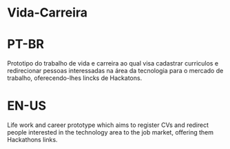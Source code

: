 # Vida-Carreira

# PT-BR
Prototipo do trabalho de vida e carreira ao qual visa cadastrar curriculos e redirecionar pessoas interessadas na área da tecnologia para o mercado de trabalho, oferecendo-lhes lincks de Hackatons.


# EN-US
Life work and career prototype which aims to register CVs and redirect people interested in the technology area to the job market, offering them Hackathons links.

